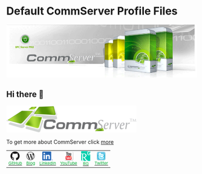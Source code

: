 # Default CommServer Profile Files

![CommServer BANER](.media/BANER.gif)

## Hi there 👋

![CommServer LOGO](.media/logo2.png)

To get more about CommServer click [more](https://github.com/commsvr-com)

<table style="font-size: 11px;" title="Bottom navigation menu" border="0" cellspacing="20" cellpadding="1" align="center">
    <tbody title="CommServer">
        <tr align="center" valign="middle" border="0" >
            <td title="github">
              <a title="GitHub Object Oriented Internet" href="https://github.com/mpostol"  target="_blank" rel="external noopener noreferrer"> 
                <img src=".media/bottom_GitHub.png" alt="GitHub Object Oriented Internet" align="texttop" border="0" />
                <br /> <span style="color: #07ad36;">GitHub</span> 
              </a>
            </td>
            <td title="wordpress">
              <a title="Open Mariusz Postol Blog" href="http://mpostol.wordpress.com/" target="_blank" rel="external noopener noreferrer">
                <img src=".media/bottom_wordpress.png" alt="Mariusz Postol Blog" align="texttop" border="0" />
                <br /> <span style="color: #07ad36;">Blog</span> 
              </a>
            </td>
            <td title="LinkedIn">
              <a title="Follow Mariusz Postol on LinkedIn" href="https://www.linkedin.com/in/mpostol/" target="_blank" rel="external noopener noreferrer"> 
                <img src=".media/bottom_LI-In-Bug.png"
                        alt="Follow Mariusz Postol on LinkedIn" align="texttop" border="0" />
                <br /> <span style="color: #07ad36;">LinkedIn</span> 
              </a>
            </td>
            <td title="youtube">
              <a title="Follow us on YouTube" href="https://www.youtube.com/@mariuszpostol/featured" target="_blank" rel="external noopener noreferrer"> 
                 <img src=".media/bottom_youtube.png" alt="Follow us on YouTube" align="texttop" border="0" />
                <br /> <span style="color: #07ad36;">YouTube</span>
              </a>
            </td>
            <td title="researchgate">
              <a title="Follow Mariusz Postol on ResearchGate" 
                 href="https://www.researchgate.net/profile/Mariusz_Postol" target="_blank" rel="external noopener noreferrer"> 
                <img title="Follow Mariusz Postol on ResearchGate" src=".media/bottom_ResearchGate.png" alt="Follow Mariusz Postol on ResearchGate" align="texttop" border="0" />
                <br /> <span style="color: #07ad36;">RG</span> 
              </a>
            </td>
            <td title="twitter">
              <a title="Follow CommServer on Twitter" href="https://twitter.com/mpostol" target="_blank" rel="external noopener noreferrer"> 
                <img title="Follow CommServer on Twitter" src=".media/bottom_twitter.png" alt="Follow CommServer on Twitter " align="texttop"
                        border="0" />
                <br /> <span style="color: #07ad36;">Twitter</span> 
              </a>
            </td>
        </tr>
    </tbody>
</table>

<!--
**Here are some ideas to get you started:**
🌈 Contribution guidelines - how can the community get involved?
👩‍💻 Useful resources - where can the community find your docs? Is there anything else the community should know?
🍿 Fun facts - what does your team eat for breakfast?
🧙 Remember, you can do mighty things with the power of [Markdown](https://docs.github.com/github/writing-on-github/getting-started-with-writing-and-formatting-on-github/basic-writing-and-formatting-syntax)
-->